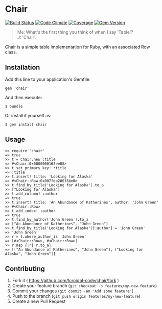 # Chair
[![Build Status](http://img.shields.io/travis/toroidal-code/chair/master.svg?style=flat)](https://travis-ci.org/toroidal-code/chair)
[![Code Climate](https://img.shields.io/codeclimate/github/toroidal-code/chair.svg?style=flat)](https://codeclimate.com/github/toroidal-code/chair)
[![Coverage](https://img.shields.io/codeclimate/coverage/github/toroidal-code/chair.svg?style=flat)](https://codeclimate.com/github/toroidal-code/chair)
[![Gem Version](http://img.shields.io/gem/v/chair.svg?style=flat)](https://rubygems.org/gems/chair)

> Me: What's the first thing you think of when I say 'Table'?  
> J: 'Chair'.

Chair is a simple table implementation for Ruby, with an associated Row class.

## Installation

Add this line to your application's Gemfile:

    gem 'chair'

And then execute:

    $ bundle

Or install it yourself as:

    $ gem install chair

## Usage

```irb
>> require 'chair'  
=> true
>> t = Chair.new :title
=> #<Chair:0x0000000162ee08>
>> t.set_primary_key! :title
=> :title
>> t.insert! title: 'Looking for Alaska'
=> #<Chair::Row:0x007feb28035be0>
>> t.find_by_title('Looking for Alaska').to_a
>> ["Looking for Alaska"]
>> t.add_column! :author
=> true
>> t.insert! title: 'An Abundance of Katherines', author: 'John Green'
=> #<Chair::Row>
>> t.add_index! :author
=> true
>> t.find_by_author('John Green').to_a
=> ["An Abundance of Katherines", "John Green"]
>> t.find_by_title('Looking for Alaska')[:author] = 'John Green'
=> 'John Green'
>> r = t.where_author_is 'John Green'
=> [#<Chair::Row>, #<Chair::Row>]
>> r.map {|r| r.to_a}
=> [["An Abundance of Katherines", "John Green"], ["Looking for Alaska", "John Green"]]
```

## Contributing

1. Fork it ( https://github.com/toroidal-code/chair/fork )
2. Create your feature branch (`git checkout -b features/my-new-feature`)
3. Commit your changes (`git commit -am 'Add some feature'`)
4. Push to the branch (`git push origin features/my-new-feature`)
5. Create a new Pull Request
